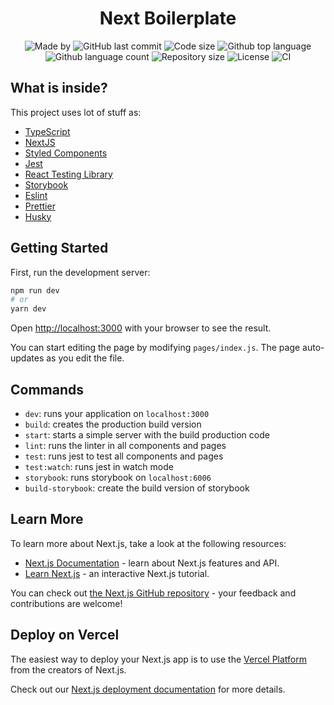 <h1 align="center">Next Boilerplate</h1>

<p align="center">
  <img alt="Made by" src="https://img.shields.io/badge/made%20by-Morpa%20-%2356BEB8">

  <img alt="GitHub last commit" src="https://img.shields.io/github/last-commit/morpa/desafio-cubos.svg?color=56BEB8">

  <img alt="Code size" src="https://img.shields.io/github/languages/code-size/morpa/desafio-cubos.svg?color=56BEB8">

  <img alt="Github top language" src="https://img.shields.io/github/languages/top/Morpa/desafio-cubos?color=56BEB8">

  <img alt="Github language count" src="https://img.shields.io/github/languages/count/Morpa/desafio-cubos?color=56BEB8">

  <img alt="Repository size" src="https://img.shields.io/github/repo-size/Morpa/desafio-cubos?color=56BEB8">

  <img alt="License" src="https://img.shields.io/github/license/Morpa/desafio-cubos?color=56BEB8">

  <img alt="CI" src="https://github.com/Morpa/desafio-cubos/workflows/ci/badge.svg?color=56BEB8">

</p>

## What is inside?

This project uses lot of stuff as:

- [TypeScript](https://www.typescriptlang.org/)
- [NextJS](https://nextjs.org/)
- [Styled Components](https://styled-components.com/)
- [Jest](https://jestjs.io/)
- [React Testing Library](https://testing-library.com/docs/react-testing-library/intro)
- [Storybook](https://storybook.js.org/)
- [Eslint](https://eslint.org/)
- [Prettier](https://prettier.io/)
- [Husky](https://github.com/typicode/husky)

## Getting Started

First, run the development server:

```bash
npm run dev
# or
yarn dev
```

Open [http://localhost:3000](http://localhost:3000) with your browser to see the result.

You can start editing the page by modifying `pages/index.js`. The page auto-updates as you edit the file.

## Commands

- `dev`: runs your application on `localhost:3000`
- `build`: creates the production build version
- `start`: starts a simple server with the build production code
- `lint`: runs the linter in all components and pages
- `test`: runs jest to test all components and pages
- `test:watch`: runs jest in watch mode
- `storybook`: runs storybook on `localhost:6006`
- `build-storybook`: create the build version of storybook

## Learn More

To learn more about Next.js, take a look at the following resources:

- [Next.js Documentation](https://nextjs.org/docs) - learn about Next.js features and API.
- [Learn Next.js](https://nextjs.org/learn) - an interactive Next.js tutorial.

You can check out [the Next.js GitHub repository](https://github.com/vercel/next.js/) - your feedback and contributions are welcome!

## Deploy on Vercel

The easiest way to deploy your Next.js app is to use the [Vercel Platform](https://vercel.com/import?utm_medium=default-template&filter=next.js&utm_source=create-next-app&utm_campaign=create-next-app-readme) from the creators of Next.js.

Check out our [Next.js deployment documentation](https://nextjs.org/docs/deployment) for more details.
